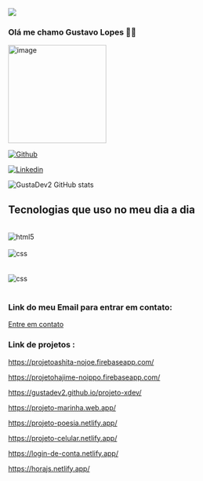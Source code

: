 
<img src="https://i.pinimg.com/originals/1e/31/3a/1e313a58c726ed08e116c1607dfe3875.gif">

### Olá me chamo Gustavo Lopes 🫰🏼

<img aling="center" alt="image" height="200" width="200" src="https://i.pinimg.com/originals/87/e7/23/87e723530fa958f8151c33380debf9ed.gif">

[![Github](https://img.shields.io/badge/GitHub-100000?style=for-the-badge&logo=github&logoColor=white)](https://github.com/GustaDev2)

[![Linkedin](https://img.shields.io/badge/LinkedIn-0077B5?style=for-the-badge&logo=linkedin&logoColor=white)](https://www.linkedin.com/in/gustavo-lopes-1694b1255/)


![GustaDev2 GitHub stats](https://github-readme-stats.vercel.app/api?username=GustaDev2&show_icons=true&theme=dracula)

## Tecnologias que uso no meu dia a dia

<div style="display: inline_block"><br/>
<img aling="center" alt="html5" src="https://img.shields.io/badge/HTML5-E34F26?style=for-the-badge&logo=html5&logoColor=white" />
</div>

<div style="display: inline_block"><br/>
<img aling="center" alt="css" src="https://img.shields.io/badge/CSS3-1572B6?style=for-the-badge&logo=css3&logoColor=white" />
</div><br/>

<div style="display: inline_block"><br/>
<img aling="center" alt="css" src="https://img.shields.io/badge/JavaScript-F7DF1E?style=for-the-badge&logo=javascript&logoColor=black" />
</div><br/>

### Link do meu Email para entrar em contato:
<a href="mailto:gustavo.373950@gmail.com">Entre em contato</a> 

### Link de projetos :
https://projetoashita-nojoe.firebaseapp.com/

https://projetohajime-noippo.firebaseapp.com/

https://gustadev2.github.io/projeto-xdev/

https://projeto-marinha.web.app/

https://projeto-poesia.netlify.app/

https://projeto-celular.netlify.app/

https://login-de-conta.netlify.app/

https://horajs.netlify.app/






